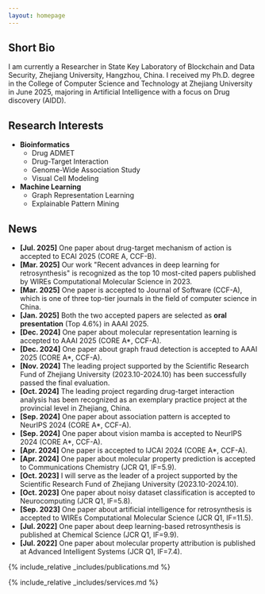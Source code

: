 ```yaml
---
layout: homepage
---
```


## Short Bio

I am currently a Researcher in State Key Laboratory of Blockchain and Data Security, Zhejiang University, Hangzhou, China. I received my Ph.D. degree in the College of Computer Science and Technology at Zhejiang University in June 2025, majoring in Artificial Intelligence with a focus on Drug discovery (AIDD).


## Research Interests

- **Bioinformatics**
    - Drug ADMET
    - Drug-Target Interaction
    - Genome-Wide Association Study
    - Visual Cell Modeling
- **Machine Learning**
    - Graph Representation Learning
    - Explainable Pattern Mining

## News
- **[Jul. 2025]** One paper about drug-target mechanism of action is accepted to ECAI 2025 (CORE A, CCF-B).
- **[Mar. 2025]** Our work "Recent advances in deep learning for retrosynthesis" is recognized as the top 10 most-cited papers published by WIREs Computational Molecular Science in 2023.
- **[Mar. 2025]** One paper is accepted to Journal of Software (CCF-A), which is one of three top-tier journals in the field of computer science in China.
- **[Jan. 2025]** Both the two accepted papers are selected as **oral presentation** (Top 4.6%) in AAAI 2025.
- **[Dec. 2024]** One paper about molecular representation learning is accepted to AAAI 2025 (CORE A*, CCF-A).
- **[Dec. 2024]** One paper about graph fraud detection is accepted to AAAI 2025 (CORE A*, CCF-A).
- **[Nov. 2024]** The leading project supported by the Scientific Research Fund of Zhejiang University (2023.10-2024.10) has been successfully passed the final evaluation.
- **[Oct. 2024]** The leading project regarding drug-target interaction analysis has been recognized as an exemplary practice project at the provincial level in Zhejiang, China.
- **[Sep. 2024]** One paper about association pattern is accepted to NeurIPS 2024 (CORE A*, CCF-A).
- **[Sep. 2024]** One paper about vision mamba is accepted to NeurIPS 2024 (CORE A*, CCF-A).
- **[Apr. 2024]** One paper is accepted to IJCAI 2024 (CORE A*, CCF-A).
- **[Apr. 2024]** One paper about molecular property prediction is accepted to Communications Chemistry (JCR Q1, IF=5.9).
- **[Oct. 2023]** I will serve as the leader of a project supported by the Scientific Research Fund of Zhejiang University (2023.10-2024.10).
- **[Oct. 2023]** One paper about noisy dataset classification is accepted to Neurocomputing (JCR Q1, IF=5.8).
- **[Sep. 2023]** One paper about artificial intelligence for retrosynthesis is accepted to WIREs Computational Molecular Science (JCR Q1, IF=11.5).
- **[Jul. 2022]** One paper about deep learning-based retrosynthesis is published at Chemical Science (JCR Q1, IF=9.9).
- **[Jul. 2022]** One paper about molecular property attribution is published at Advanced Intelligent Systems (JCR Q1, IF=7.4).

{% include_relative _includes/publications.md %}

{% include_relative _includes/services.md %}
